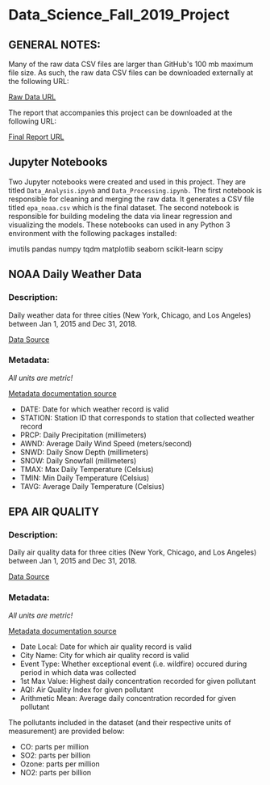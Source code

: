 # Data_Science_Fall_2019_Project

## GENERAL NOTES:

Many of the raw data CSV files are larger than GitHub's 100 mb maximum file size. As such, the 
raw data CSV files can be downloaded externally at the following URL:

[Raw Data URL](https://drive.google.com/drive/folders/1G-fV2YWhG_c2FKEsuA5vwFHj-6XhZKM6?usp=sharing)

The report that accompanies this project can be downloaded at the following URL:

[Final Report URL](https://docs.google.com/document/d/10fHlA0DAObA4DixgRPCk7LNVbzU070HJNloid45H1hA/edit?usp=sharing)

## Jupyter Notebooks

Two Jupyter notebooks were created and used in this project. They are titled `Data_Analysis.ipynb` and 
`Data_Processing.ipynb.` The first notebook is responsible for cleaning and merging the raw data. It generates
a CSV file titled `epa_noaa.csv` which is the final dataset. The second notebook is responsible for building
modeling the data via linear regression and visualizing the models. These notebooks can used in any Python 3 
environment with the following packages installed:

imutils
pandas
numpy
tqdm
matplotlib
seaborn
scikit-learn
scipy


## NOAA Daily Weather Data

### Description: 

Daily weather data for three cities (New York, Chicago, and Los Angeles) between Jan 1, 2015 and Dec 31, 2018.

[Data Source](https://www.ncdc.noaa.gov/cdo-web/search?datasetid=GHCND)

### Metadata:

*All units are metric!*

[Metadata documentation source](https://www1.ncdc.noaa.gov/pub/data/cdo/documentation/GHCND_documentation.pdf)

* DATE: Date for which weather record is valid
* STATION: Station ID that corresponds to station that collected weather record
* PRCP: Daily Precipitation (millimeters)
* AWND: Average Daily Wind Speed (meters/second)
* SNWD: Daily Snow Depth (millimeters)
* SNOW: Daily Snowfall (millimeters)
* TMAX: Max Daily Temperature (Celsius)
* TMIN: Min Daily Temperature (Celsius)
* TAVG: Average Daily Temperature (Celsius)

## EPA AIR QUALITY

### Description:

Daily air quality data for three cities (New York, Chicago, and Los Angeles) between Jan 1, 2015 and Dec 31, 2018.

[Data Source](https://www.epa.gov/outdoor-air-quality-data/download-daily-data)

### Metadata:

*All units are metric!*

[Metadata documentation source](https://aqs.epa.gov/aqsweb/airdata/FileFormats.html)

* Date Local: Date for which air quality record is valid
* City Name: City for which air quality record is valid
* Event Type: Whether exceptional event (i.e. wildfire) occured during period in which data was collected
* 1st Max Value: Highest daily concentration recorded for given pollutant
* AQI: Air Quality Index for given pollutant
* Arithmetic Mean: Average daily concentration recorded for given pollutant

The pollutants included in the dataset (and their respective units of measurement) are provided below:
* CO: parts per million
* SO2: parts per billion
* Ozone: parts per million
* NO2: parts per billion